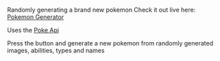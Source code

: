 Randomly generating a brand new pokemon
Check it out live here: [Pokemon Generator](http://charlotteis.dreamhosters.com/pokemongenerator/)

Uses the [Poke Api](http://pokeapi.co)

Press the button and generate a new pokemon from randomly generated images, abilities, types and names

